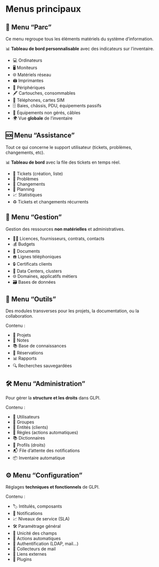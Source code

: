 # Menus principaux

## **🧩 Menu “Parc”**

Ce menu regroupe tous les éléments matériels du système d’information.

📊 **Tableau de bord personnalisable** avec des indicateurs sur l’inventaire.

- 💻 Ordinateurs
- 🖥️ Moniteurs
- 🌐 Matériels réseau
- 🖨️ Imprimantes
- 🔌 Périphériques
- 🖋️ Cartouches, consommables
- 📱 Téléphones, cartes SIM
- 🗄️ Baies, châssis, PDU, équipements passifs
- 🔧 Équipements non gérés, câbles
- 🌍 Vue **globale** de l’inventaire



## **🆘 Menu “Assistance”**

Tout ce qui concerne le support utilisateur (tickets, problèmes, changements, etc).

📊 **Tableau de bord** avec la file des tickets en temps réel.

- 🎫 Tickets (création, liste)
- 🧩 Problèmes
- 🔄 Changements
- 📅 Planning
- 📈 Statistiques
- ♻️ Tickets et changements récurrents



## **🧾 Menu “Gestion”**

Gestion des ressources **non matérielles** et administratives.

- 🧑‍💼 Licences, fournisseurs, contrats, contacts
- 💰 Budgets
- 📄 Documents
- ☎️ Lignes téléphoniques
- 🔒 Certificats clients
- 🏢 Data Centers, clusters
- 🌐 Domaines, applicatifs métiers
- 🗃️ Bases de données


## 🧠 Menu “Outils”

Des modules transverses pour les projets, la documentation, ou la collaboration.

Contenu :

- 📁 Projets
- 📝 Notes
- 📚 Base de connaissances
- 📅 Réservations
- 📊 Rapports
- 🔍 Recherches sauvegardées



## **🛠️ Menu “Administration”**

Pour gérer la **structure et les droits** dans GLPI.

Contenu :

- 👤 Utilisateurs
- 👥 Groupes
- 🏢 Entités (clients)
- 🔄 Règles (actions automatiques)
- 📚 Dictionnaires
- 🔐 Profils (droits)
- 📬 File d’attente des notifications
- 📦 Inventaire automatique



## **⚙️ Menu “Configuration”**

Réglages **techniques et fonctionnels** de GLPI.

Contenu :

- 🏷️ Intitulés, composants
- 🔔 Notifications
- 📈 Niveaux de service (SLA)
- 🛠️ Paramétrage général
- 🧬 Unicité des champs
- 🔄 Actions automatiques
- 🔐 Authentification (LDAP, mail…)
- 📩 Collecteurs de mail
- 🔗 Liens externes
- 🔌 Plugins


